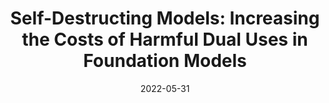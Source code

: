 ---
title: "Self-Destructing Models: Increasing the Costs of Harmful Dual Uses in
Foundation Models"
authors:
- Eric Mitchell*
- Peter Henderson*
- Christopher D Manning
- Dan Jurafsky
- Chelsea Finn

date: "2022-05-31"

publication: "ICML Workshop on Pre-training"
links:
    pdf: https://openreview.net/pdf?id=fYPC0TnrItR

---